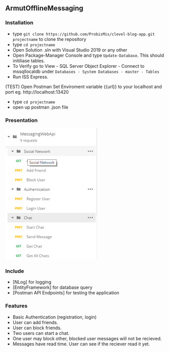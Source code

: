 ## ArmutOfflineMessaging ##

### Installation ###

* type `git clone https://github.com/ProbisMis/clevel-blog-app.git projectname` to clone the repository 
* type `cd projectname`
* Open Solution .sln with Visual Studio 2019 or any other 
* Open Package-Manager Console and type `Update-Database`. This should initiliase tables. 
* To Verify go to  View - SQL Server Object Explorer - Connect to mssqllocaldb under  `Databases - System Databases - master - Tables`
* Run ISS Express.

(TEST) Open Postman Set Enviroment variable {{url}} to your localhost and port eg. http://localhost:13420
 * type `cd projectname`
 * open up postman .json file

### Presentation ###

![Image of Yaktocat](/images/Routes.png)

### Include ###

* [NLog] for logging 
* [EntityFramework] for database query
* [Postman API Endpoints] for testing the application 

### Features ###

* Basic Authentication (registration, login)
* User can add friends.
* User can block friends.
* Two users can start a chat.
* One user may block other, blocked user messages will not be recieved.
* Messages have read time. User can see if the reciever read it yet.
